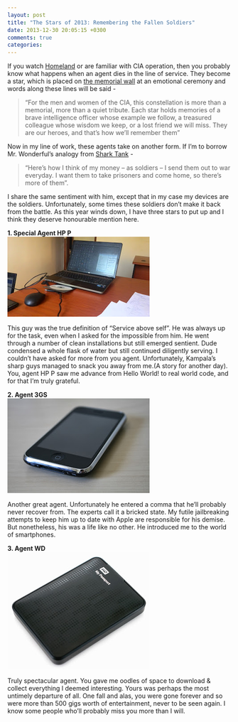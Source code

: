 ```yaml
---
layout: post
title: "The Stars of 2013: Remembering the Fallen Soldiers"
date: 2013-12-30 20:05:15 +0300
comments: true
categories: 
---
```

If you watch [Homeland](http://www.imdb.com/title/tt1796960/) or are familiar with CIA operation, then you probably know what happens when an agent dies in the line of service. They become a star, which is placed on [the memorial wall](http://en.wikipedia.org/wiki/CIA_Memorial_Wall) at an emotional ceremony and words along these lines will be said -
>“For the men and women of the CIA, this constellation is more than a memorial, more than a quiet tribute. Each star holds memories of a brave intelligence officer whose example we follow, a treasured colleague whose wisdom we keep, or a lost friend we will miss. <!-- more -->They are our heroes, and that’s how we’ll remember them”

Now in my line of work, these agents take on another form. If I’m to borrow Mr. Wonderful’s analogy from [Shark Tank](http://www.imdb.com/title/tt1442550/) -
>“Here’s how I think of my money – as soldiers – I send them out to war everyday. I want them to take prisoners and come home, so there’s more of them”.

I share the same sentiment with him, except that in my case my devices are the soldiers. Unfortunately, some times these soldiers don’t make it back from the battle. As this year winds down, I have three stars to put up and I think they deserve honourable mention here.

**1. Special Agent HP P**<br>
<img src="/images/hp_probook.jpg" />

This guy was the true definition of “Service above self”. He was always up for the task, even when I asked for the impossible from him. He went through a number of clean installations but still emerged sentient. Dude condensed a whole flask of water but still continued diligently serving. I couldn’t have asked for more from you agent. Unfortunately, Kampala’s sharp guys managed to snack you away from me.(A story for another day). You, agent HP P saw me advance from Hello World! to real world code, and for that I’m truly grateful.

**2. Agent 3GS**<br>
<img src="/images/iphone_3gs.jpg" />

Another great agent. Unfortunately he entered a comma that he’ll probably never recover from. The experts call it a bricked state. My futile jailbreaking attempts to keep him up to date with Apple are responsible for his demise. But nonetheless, his was a life like no other. He introduced me to the world of smartphones.

**3. Agent WD**<br>
<img src="/images/mypassport_hdd.jpg" />

Truly spectacular agent. You gave me oodles of space to download & collect everything I deemed interesting. Yours was perhaps the most untimely departure of all. One fall and alas, you were gone forever and so were more than 500 gigs worth of entertainment, never to be seen again. I know some people who’ll probably miss you more than I will.